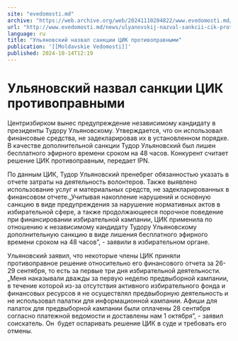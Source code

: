 ```yaml
---
site: "evedomosti.md"
archive: "https://web.archive.org/web/20241110204822/www.evedomosti.md/news/ulyanovskij-nazval-sankcii-cik-protivopravnymi"
url: "http://www.evedomosti.md/news/ulyanovskij-nazval-sankcii-cik-protivopravnymi"
language: ru
title: "Ульяновский назвал санкции ЦИК противоправными"
publication: '[[Moldavskie Vedomosti]]'
published: 2024-10-14T12:19
---
```


# Ульяновский назвал санкции ЦИК противоправными

Центризбирком вынес предупреждение независимому кандидату в президенты Тудору Ульяновскому. Утверждается, что он использовал финансовые средства, не задекларировав их в установленном порядке. В качестве дополнительной санкции Тудор Ульяновский был лишен бесплатного эфирного времени сроком на 48 часов. Конкурент считает решение ЦИК противоправным, передает IPN.

По данным ЦИК, Тудор Ульяновский пренебрег обязанностью указать в отчете затраты на деятельность волонтеров. Также выявлено использование услуг и материальных средств, не задекларированных в финансовом отчете.„Учитывая накопление нарушений и основную санкцию в виде предупреждения за нарушение нормативных актов в избирательной сфере, а также продолжающееся порочное поведение при финансировании избирательной кампании, ЦИК применила по отношению к независимому кандидату Тудору Ульяновскому дополнительную санкцию в виде лишения бесплатного эфирного времени сроком на 48 часов”, - заявили в избирательном органе.

Ульяновский заявил, что некоторые члены ЦИК приняли противоправное решение относительно его финансового отчета за 26-29 сентября, то есть за первые три дня избирательной деятельности.„Меня наказывали дважды за первую неделю предвыборной кампании, в течение которой из-за отсутствия активного избирательного фонда и финансовых ресурсов я не осуществлял предвыборную деятельность и не использовал палатки для информационной кампании. Афиши для палаток для предвыборной кампании были оплачены 28 сентября согласно платежной ведомости и доставлены нам 1 октября”, - заявил соискатель. Он  будет оспаривать решение ЦИК в суде и требовать его отмены.